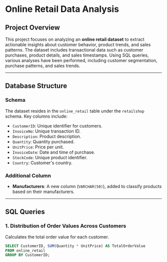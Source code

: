 # Online Retail Data Analysis

## Project Overview
This project focuses on analyzing an **online retail dataset** to extract actionable insights about customer behavior, product trends, and sales patterns. The dataset includes transactional data such as customer purchases, product details, and sales timestamps. Using SQL queries, various analyses have been performed, including customer segmentation, purchase patterns, and sales trends.

---

## Database Structure
### Schema
The dataset resides in the `online_retail` table under the `retailshop` schema. Key columns include:
- `CustomerID`: Unique identifier for customers.
- `InvoiceNo`: Unique transaction ID.
- `Description`: Product description.
- `Quantity`: Quantity purchased.
- `UnitPrice`: Price per unit.
- `InvoiceDate`: Date and time of purchase.
- `StockCode`: Unique product identifier.
- `Country`: Customer's country.

### Additional Column
- **Manufacturers**: A new column (`VARCHAR(50)`), added to classify products based on their manufacturers.

---

## SQL Queries

### 1. **Distribution of Order Values Across Customers**
Calculates the total order value for each customer.
```sql
SELECT CustomerID, SUM(Quantity * UnitPrice) AS TotalOrderValue
FROM online_retail
GROUP BY CustomerID;
